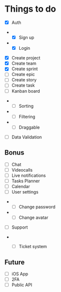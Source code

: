 # Things to do
- [x] Auth
- - [x] Sign up
- - [x] Login
- [x] Create project
- [x] Create team
- [x] Create sprint
- [ ] Create epic
- [ ] Create story
- [ ] Create task
- [ ] Kanban board
- - [ ] Sorting
- - [ ] Filtering
- - [ ] Draggable
- [ ] Data Validation

## Bonus
- [ ] Chat
- [ ] Videocalls
- [ ] Live notifications
- [ ] Tasks Planner
- [ ] Calendar
- [ ] User settings
- - [ ] Change password
- - [ ] Change avatar
- [ ] Support
- - [ ] Ticket system


## Future
- [ ] iOS App
- [ ] 2FA
- [ ] Public API
